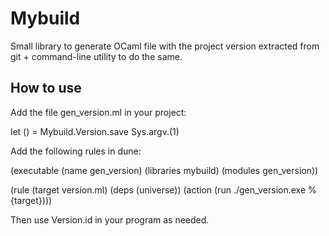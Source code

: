 Mybuild
=======

Small library to generate OCaml file with the project version extracted from git + command-line utility to do the same.

How to use
----------

Add the file gen_version.ml in your project:

  let () =
    Mybuild.Version.save Sys.argv.(1)

Add the following rules in dune:

  (executable
   (name gen_version)
   (libraries mybuild)
   (modules gen_version))

  (rule
   (target version.ml)
   (deps (universe))
   (action (run ./gen_version.exe %{target})))

Then use Version.id in your program as needed.

